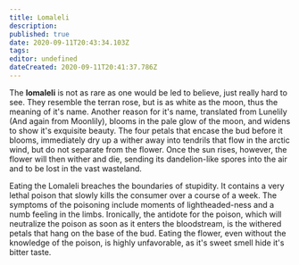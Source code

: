 ```yaml
---
title: Lomaleli
description: 
published: true
date: 2020-09-11T20:43:34.103Z
tags: 
editor: undefined
dateCreated: 2020-09-11T20:41:37.786Z
---
```


The **lomaleli** is not as rare as one would be led to believe, just really hard to see. They resemble the terran rose, but is as white as the moon, thus the meaning of it's name. Another reason for it's name, translated from Lunelily (And again from Moonlily), blooms in the pale glow of the moon, and widens to show it's exquisite beauty. The four petals that encase the bud before it blooms, immediately dry up a wither away into tendrils that flow in the arctic wind, but do not separate from the flower. Once the sun rises, however, the flower will then wither and die, sending its dandelion-like spores into the air and to be lost in the vast wasteland.

Eating the Lomaleli breaches the boundaries of stupidity. It contains a very lethal poison that slowly kills the consumer over a course of a week. The symptoms of the poisoning include moments of lightheaded-ness and a numb feeling in the limbs. Ironically, the antidote for the poison, which will neutralize the poison as soon as it enters the bloodstream, is the withered petals that hang on the base of the bud. Eating the flower, even without the knowledge of the poison, is highly unfavorable, as it's sweet smell hide it's bitter taste.